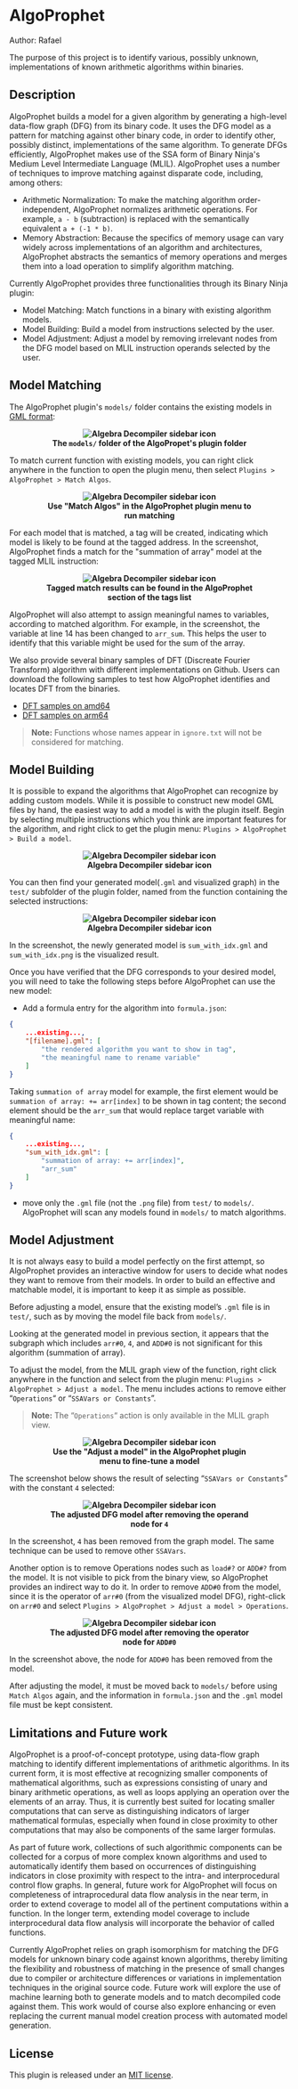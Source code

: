 # AlgoProphet
Author: Rafael

The purpose of this project is to identify various, possibly unknown, implementations of known arithmetic algorithms within binaries.

## Description
AlgoProphet builds a model for a given algorithm by generating a high-level data-flow graph (DFG) from its binary code. It uses the DFG model as a pattern for matching against other binary code, in order to identify other, possibly distinct, implementations of the same algorithm. To generate DFGs efficiently, AlgoProphet makes use of the SSA form of Binary Ninja's Medium Level Intermediate Language (MLIL). AlgoProphet uses a number of techniques to improve matching against disparate code, including, among others:

* Arithmetic Normalization: To make the matching algorithm order-independent, AlgoProphet normalizes arithmetic operations. For example, `a - b` (subtraction) is replaced with the semantically equivalent `a + (-1 * b)`.
* Memory Abstraction: Because the specifics of memory usage can vary widely across implementations of an algorithm and architectures, AlgoProphet abstracts the semantics of memory operations and merges them into a load operation to simplify algorithm matching.  


Currently AlgoProphet provides three functionalities through its Binary Ninja plugin:
* Model Matching: Match functions in a binary with existing algorithm models.
* Model Building: Build a model from instructions selected by the user.
* Model Adjustment: Adjust a model by removing irrelevant nodes from the DFG model based on MLIL instruction operands selected by the user.

## Model Matching

The AlgoProphet plugin's `models/` folder contains the existing models in [GML format](https://en.wikipedia.org/wiki/Graph_Modelling_Language): 

**<p align="center" style="text-align: center; width: 75%; margin-left: auto; margin-right: auto">
![Algebra Decompiler sidebar icon](screenshots/existing-models.png)
<br>The `models/` folder of the AlgoPropet's plugin folder</p>**

To match current function with existing models, you can right click anywhere in the function to open the plugin menu, then select `Plugins > AlgoProphet > Match Algos`.

**<p align="center" style="text-align: center; width: 75%; margin-left: auto; margin-right: auto">
![Algebra Decompiler sidebar icon](screenshots/rk-match-models.png)
<br>Use "Match Algos" in the AlgoProphet plugin menu to run matching</p>**  

For each model that is matched, a tag will be created, indicating which model is likely to be found at the tagged address. In the screenshot, AlgoProphet finds a match for the "summation of array" model at the tagged MLIL instruction:

**<p align="center" style="text-align: center; width: 75%; margin-left: auto; margin-right: auto">
![Algebra Decompiler sidebar icon](screenshots/match-model-result.png)
<br>Tagged match results can be found in the AlgoProphet section of the tags list</p>**  

AlgoProphet will also attempt to assign meaningful names to variables, according to matched algorithm. For example, in the screenshot, the variable at line 14 has been changed to `arr_sum`. This helps the user to identify that this variable might be used for the sum of the array.  

We also provide several binary samples of DFT (Discreate Fourier Transform) algorithm with different implementations on Github. Users can download the following samples to test how AlgoProphet identifies and locates DFT from the binaries.  
* [DFT samples on amd64](https://github.com/Vector35/AlgoProphet/blob/main/samples/dft-amd64-linux-O1-test2.bndb)
* [DFT samples on arm64](https://github.com/Vector35/AlgoProphet/blob/main/samples/dft-arm64-linux-O1-simple_names.bndb)

> **Note:** Functions whose names appear in `ignore.txt` will not be considered for matching.

## Model Building

It is possible to expand the algorithms that AlgoProphet can recognize by adding custom models. While it is possible to construct new model GML files by hand, the easiest way to add a model is with the plugin itself. Begin by selecting multiple instructions which you think are important features for the algorithm, and right click to get the plugin menu: `Plugins > AlgoProphet > Build a model`.  

**<p align="center" style="text-align: center; width: 75%; margin-left: auto; margin-right: auto">
![Algebra Decompiler sidebar icon](screenshots/highlight-build-model.png)
<br>Algebra Decompiler sidebar icon</p>**  

You can then find your generated model(`.gml` and visualized graph) in the `test/` subfolder of the plugin folder, named from the function containing the selected instructions:

**<p align="center" style="text-align: center; width: 75%; margin-left: auto; margin-right: auto">
![Algebra Decompiler sidebar icon](screenshots/generated-model.png)
<br>Algebra Decompiler sidebar icon</p>**  

In the screenshot, the newly generated model is `sum_with_idx.gml` and `sum_with_idx.png` is the visualized result.  

Once you have verified that the DFG corresponds to your desired model, you will need to take the following steps before AlgoProphet can use the new model:

* Add a formula entry for the  algorithm into `formula.json`:
```json
{
    ...existing...,
    "[filename].gml": [
        "the rendered algorithm you want to show in tag",
        "the meaningful name to rename variable"
    ]
}
```
Taking `summation of array` model for example, the first element would be `summation of array: += arr[index]` to be shown in tag content; the second element should be the `arr_sum` that would replace target variable with meaningful name:
```json
{
    ...existing...,
    "sum_with_idx.gml": [
        "summation of array: += arr[index]",
        "arr_sum"
    ]
}
```

* move only the `.gml` file (not the `.png` file) from `test/` to `models/`. AlgoProphet will scan any models found in `models/` to match algorithms.

## Model Adjustment

It is not always easy to build a model perfectly on the first attempt, so AlgoProphet provides an interactive window for users to decide what nodes they want to remove from their models. In order to build an effective and matchable model, it is important to keep it as simple as possible.

Before adjusting a model, ensure that the existing model’s `.gml` file is in `test/`, such as by moving the model file back from `models/`.

Looking at the generated model in previous section, it appears that the subgraph which includes `arr#0`, `4`, and `ADD#0` is not significant for this algorithm (summation of array).

To adjust the model, from the MLIL graph view of the function, right click anywhere in the function and select from the plugin menu: `Plugins > AlgoProphet > Adjust a model`. The menu includes actions  to remove either “`Operations`“ or “`SSAVars or Constants`”.

> **Note:** The “`Operations`“ action is only available in the MLIL graph view.

**<p align="center" style="text-align: center; width: 75%; margin-left: auto; margin-right: auto">
![Algebra Decompiler sidebar icon](screenshots/adjust-constants.png)
<br>Use the "Adjust a model" in the AlgoProphet plugin menu to fine-tune a model</p>**  

The screenshot below shows the result of selecting “`SSAVars or Constants`” with the constant `4` selected:

**<p align="center" style="text-align: center; width: 75%; margin-left: auto; margin-right: auto">
![Algebra Decompiler sidebar icon](screenshots/adjusted-model.png)
<br>The adjusted DFG model after removing the operand node for `4`</p>**  

In the screenshot, `4` has been removed from the graph model. The same technique can be used to remove other `SSAVars`.  

Another option is to remove Operations nodes such as `load#?` or `ADD#?` from the model. It is not visible to pick from the binary view, so AlgoProphet provides an indirect way to do it. In order to remove `ADD#0` from the model, since it is the operator of `arr#0` (from the visualized model DFG), right-click on `arr#0` and select `Plugins > AlgoProphet > Adjust a model > Operations`.

**<p align="center" style="text-align: center; width: 75%; margin-left: auto; margin-right: auto">
![Algebra Decompiler sidebar icon](screenshots/adjusted-op-model.png)
<br>The adjusted DFG model after removing the operator node for `ADD#0`</p>**

In the screenshot above, the node for `ADD#0` has been removed from the model.

After adjusting the model, it must be moved back to `models/` before using `Match Algos` again, and the information in `formula.json` and the `.gml` model file must be kept consistent.

## Limitations and Future work
AlgoProphet is a proof-of-concept prototype, using data-flow graph matching to identify different implementations of arithmetic algorithms. In its current form, it is most effective at recognizing smaller components of mathematical algorithms, such as expressions consisting of unary and binary arithmetic operations, as well as loops applying an operation over the elements of an array. Thus, it is currently best suited for locating smaller computations that can serve as distinguishing indicators of larger mathematical formulas, especially when found in close proximity to other computations that may also be components of the same larger formulas.

As part of future work, collections of such algorithmic components can be collected for a corpus of more complex known algorithms and used to automatically identify them based on occurrences of distinguishing indicators in close proximity with respect to the intra- and interprocedural control flow graphs. In general, future work for AlgoProphet will focus on completeness of intraprocedural data flow analysis in the near term, in order to extend coverage to model all of the pertinent computations within a function. In the longer term, extending model coverage to include interprocedural data flow analysis will incorporate the behavior of called functions.

Currently AlgoProphet relies on graph isomorphism for matching the DFG models for unknown binary code against known algorithms, thereby limiting the flexibility and robustness of matching in the presence of small changes due to compiler or architecture differences or variations in implementation techniques in the original source code. Future work will explore the use of machine learning both to generate models and to match decompiled code against them. This work would of course also explore enhancing or even replacing the current manual model creation process with automated model generation.

## License
This plugin is released under an [MIT license](./license).
